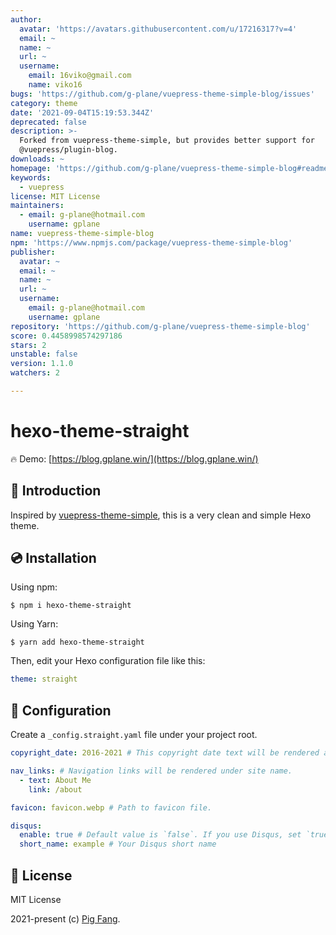 ```yaml
---
author:
  avatar: 'https://avatars.githubusercontent.com/u/17216317?v=4'
  email: ~
  name: ~
  url: ~
  username:
    email: 16viko@gmail.com
    name: viko16
bugs: 'https://github.com/g-plane/vuepress-theme-simple-blog/issues'
category: theme
date: '2021-09-04T15:19:53.344Z'
deprecated: false
description: >-
  Forked from vuepress-theme-simple, but provides better support for
  @vuepress/plugin-blog.
downloads: ~
homepage: 'https://github.com/g-plane/vuepress-theme-simple-blog#readme'
keywords:
  - vuepress
license: MIT License
maintainers:
  - email: g-plane@hotmail.com
    username: gplane
name: vuepress-theme-simple-blog
npm: 'https://www.npmjs.com/package/vuepress-theme-simple-blog'
publisher:
  avatar: ~
  email: ~
  name: ~
  url: ~
  username:
    email: g-plane@hotmail.com
    username: gplane
repository: 'https://github.com/g-plane/vuepress-theme-simple-blog'
score: 0.4458998574297186
stars: 2
unstable: false
version: 1.1.0
watchers: 2

---
```


# hexo-theme-straight

🔥 Demo: [https://blog.gplane.win/](https://blog.gplane.win/)

## 📘 Introduction

Inspired by [vuepress-theme-simple](https://github.com/viko16/vuepress-theme-simple), this is a very clean and simple Hexo theme.

## 💿 Installation

Using npm:

```
$ npm i hexo-theme-straight
```

Using Yarn:

```
$ yarn add hexo-theme-straight
```

Then, edit your Hexo configuration file like this:

```yaml
theme: straight
```

## 🔧 Configuration

Create a `_config.straight.yaml` file under your project root.

```yaml
copyright_date: 2016-2021 # This copyright date text will be rendered at footer.

nav_links: # Navigation links will be rendered under site name.
  - text: About Me
    link: /about

favicon: favicon.webp # Path to favicon file.

disqus:
  enable: true # Default value is `false`. If you use Disqus, set `true`.
  short_name: example # Your Disqus short name
```

## 📃 License

MIT License

2021-present (c) [Pig Fang](https://github.com/g-plane).

